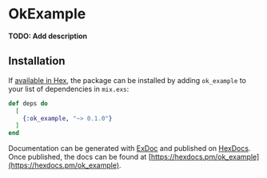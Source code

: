 # OkExample

**TODO: Add description**

## Installation

If [available in Hex](https://hex.pm/docs/publish), the package can be installed
by adding `ok_example` to your list of dependencies in `mix.exs`:

```elixir
def deps do
  [
    {:ok_example, "~> 0.1.0"}
  ]
end
```

Documentation can be generated with [ExDoc](https://github.com/elixir-lang/ex_doc)
and published on [HexDocs](https://hexdocs.pm). Once published, the docs can
be found at [https://hexdocs.pm/ok_example](https://hexdocs.pm/ok_example).

